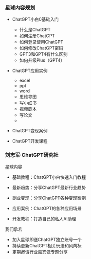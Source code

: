 

### 星球内容规划



* ChatGPT小白0基础入门
  * 什么是ChatGPT
  * 如何注册ChatGPT
  * 如何登录使用ChatGPT
  * 如何修改ChatGPT密码
  * GPT3和GPT4有什么区别
  * 如何升级Plus（GPT4）
* ChatGPT应用实例
  * excel
  * ppt
  * word
  * 思维导图
  * 写小红书
  * 视频脚本
  * 写论文
  * 

* ChatGPT变现案例
* ChatGPT开发课程









### 刘志军·ChatGPT研究社

星球内容

* 基础教程：ChatGPT小白快速入门教程

* 最新趋势：分享ChatGPT最新行业趋势
* 副业变现：分享ChatGPT各种变现案例
* 应用案例：ChatGPT的各种应用场景
* 开发教程：打造自己的私人AI助理


我们承若

* 加入星球即送ChatGPT独立账号一个
* 持续更新ChatGPT相关玩法和风向标
* 定期邀请行业嘉宾做专题分享